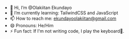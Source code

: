 - 👋 Hi, I’m @Olakiitan Ekundayo
- 🌱 I’m currently learning: TailwindCSS and JavaScript
- 📫 How to reach me: ekundayoolakiitan@gmail.com
- 😄 Pronouns: He/Him
- ⚡ Fun fact: If I'm not writing code, I play the keyboard🎹.

<!---
OlakiitanEkundayo/OlakiitanEkundayo is a ✨ special ✨ repository because its `README.md` (this file) appears on your GitHub profile.
You can click the Preview link to take a look at your changes.
--->
